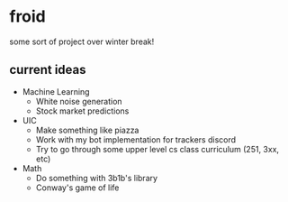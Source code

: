 # froid
some sort of project over winter break!

## current ideas 
- Machine Learning
  - White noise generation
  - Stock market predictions 
- UIC
  - Make something like piazza
  - Work with my bot implementation for trackers discord
  - Try to go through some upper level cs class curriculum (251, 3xx, etc)
- Math
  - Do something with 3b1b's library
  - Conway's game of life 

